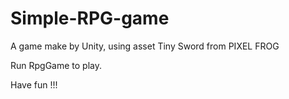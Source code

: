 # Simple-RPG-game
A game make by Unity, using asset Tiny Sword from PIXEL FROG
 
Run RpgGame to play.

Have fun !!!
